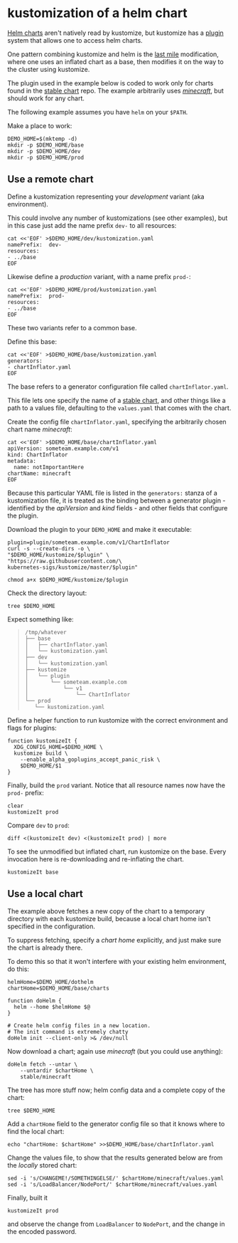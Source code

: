 # kustomization of a helm chart

[last mile]: https://testingclouds.wordpress.com/2018/07/20/844/
[stable chart]: https://github.com/helm/charts/tree/master/stable
[Helm charts]: https://github.com/helm/charts
[_minecraft_]: https://github.com/helm/charts/tree/master/stable/minecraft
[plugin]: ../docs/plugins.md

[Helm charts] aren't natively read by kustomize, but
kustomize has a [plugin] system that allows one to
access helm charts.

One pattern combining kustomize and helm is
the [last mile] modification, where
one uses an inflated chart as a base, then
modifies it on the way to the cluster using
kustomize.

The plugin used in the example below is coded to work
only for charts found in the [stable chart] repo.  The
example arbitrarily uses [_minecraft_], but should work
for any chart.

The following example assumes you have `helm`
on your `$PATH`.

Make a place to work:

<!-- @makeWorkplace @helmtest -->
```
DEMO_HOME=$(mktemp -d)
mkdir -p $DEMO_HOME/base
mkdir -p $DEMO_HOME/dev
mkdir -p $DEMO_HOME/prod
```

## Use a remote chart

Define a kustomization representing your _development_
variant (aka environment).

This could involve any number of kustomizations (see
other examples), but in this case just add the name
prefix `dev-` to all resources:

<!-- @writeKustDev @helmtest -->
```
cat <<'EOF' >$DEMO_HOME/dev/kustomization.yaml
namePrefix:  dev-
resources:
- ../base
EOF
```

Likewise define a _production_ variant, with a name
prefix `prod-`:

<!-- @writeKustProd @helmtest -->
```
cat <<'EOF' >$DEMO_HOME/prod/kustomization.yaml
namePrefix:  prod-
resources:
- ../base
EOF
```

These two variants refer to a common base.

Define this base:

<!-- @writeKustDev @helmtest -->
```
cat <<'EOF' >$DEMO_HOME/base/kustomization.yaml
generators:
- chartInflator.yaml
EOF
```

The base refers to a generator configuration file
called `chartInflator.yaml`.

This file lets one specify the name of a [stable chart],
and other things like a path to a values file, defaulting
to the `values.yaml` that comes with the chart.

Create the config file `chartInflator.yaml`, specifying
the arbitrarily chosen chart name _minecraft_:

<!-- @writeGeneratorConfig @helmtest -->
```
cat <<'EOF' >$DEMO_HOME/base/chartInflator.yaml
apiVersion: someteam.example.com/v1
kind: ChartInflator
metadata:
  name: notImportantHere
chartName: minecraft
EOF
```

Because this particular YAML file is listed in the
`generators:` stanza of a kustomization file, it is
treated as the binding between a generator plugin -
identified by the _apiVersion_ and _kind_ fields - and
other fields that configure the plugin.

Download the plugin to your `DEMO_HOME` and make it
executable:

<!-- @installPlugin @helmtest -->
```
plugin=plugin/someteam.example.com/v1/ChartInflator
curl -s --create-dirs -o \
"$DEMO_HOME/kustomize/$plugin" \
"https://raw.githubusercontent.com/\
kubernetes-sigs/kustomize/master/$plugin"

chmod a+x $DEMO_HOME/kustomize/$plugin
```

Check the directory layout:

<!-- @tree -->
```
tree $DEMO_HOME
```

Expect something like:

> ```
> /tmp/whatever
> ├── base
> │   ├── chartInflator.yaml
> │   └── kustomization.yaml
> ├── dev
> │   └── kustomization.yaml
> ├── kustomize
> │   └── plugin
> │       └── someteam.example.com
> │           └── v1
> │               └── ChartInflator
> └── prod
>    └── kustomization.yaml
> ```

Define a helper function to run kustomize with the
correct environment and flags for plugins:

<!-- @defineKustomizeIt @helmtest -->
```
function kustomizeIt {
  XDG_CONFIG_HOME=$DEMO_HOME \
  kustomize build \
    --enable_alpha_goplugins_accept_panic_risk \
    $DEMO_HOME/$1
}
```

Finally, build the `prod` variant.  Notice that all
resource  names now have the `prod-` prefix:

<!-- @doProd @helmtest -->
```
clear
kustomizeIt prod
```

Compare `dev` to `prod`:

<!-- @doCompare -->
```
diff <(kustomizeIt dev) <(kustomizeIt prod) | more
```

To see the unmodified but inflated chart, run kustomize
on the base.  Every invocation here is re-downloading
and re-inflating the chart.

<!-- @showBase @helmtest -->
```
kustomizeIt base
```


## Use a local chart

The example above fetches a new copy of the chart
to a temporary directory with each kustomize
build, because a local chart home isn't specified
in the configuration.

To suppress fetching, specify a _chart home_
explicitly, and just make sure the chart is already
there.

To demo this so that it won't interfere with your
existing helm environment, do this:

<!-- @helmInit @helmtest -->
```
helmHome=$DEMO_HOME/dothelm
chartHome=$DEMO_HOME/base/charts

function doHelm {
  helm --home $helmHome $@
}

# Create helm config files in a new location.
# The init command is extremely chatty
doHelm init --client-only >& /dev/null
```

Now download a chart; again use _minecraft_
(but you could use anything):

<!-- @fetchChart @helmtest -->
```
doHelm fetch --untar \
    --untardir $chartHome \
    stable/minecraft
```

The tree has more stuff now; helm config data
and a complete copy of the chart:
<!-- @tree -->
```
tree $DEMO_HOME
```


Add a `chartHome` field to the generator config file so
that it knows where to find the local chart:

<!-- @modifyGenConfig @helmtest -->
```
echo "chartHome: $chartHome" >>$DEMO_HOME/base/chartInflator.yaml
```

Change the values file, to show that the results
generated below are from the _locally_ stored chart:

<!-- @valueChange @helmtest -->
```
sed -i 's/CHANGEME!/SOMETHINGELSE/' $chartHome/minecraft/values.yaml
sed -i 's/LoadBalancer/NodePort/' $chartHome/minecraft/values.yaml
```

Finally, built it

<!-- @finalProd @helmtest -->
```
kustomizeIt prod
```

and observe the change from `LoadBalancer` to `NodePort`, and 
the change in the encoded password.
